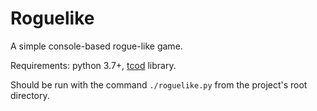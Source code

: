 # Roguelike
A simple console-based rogue-like game.

Requirements: python 3.7+, [tcod](https://pypi.org/project/tcod/ "tcod") library.

Should be run with the command `./roguelike.py` from the project's root directory.
